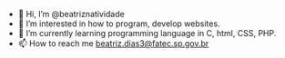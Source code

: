 - 👋 Hi, I’m @beatriznatividade
- 👀 I’m interested in how to program, develop websites.
- 🌱 I’m currently learning programming language in C, html, CSS, PHP.
- 📫 How to reach me beatriz.dias3@fatec.sp.gov.br

<!---
beatriznatividade/beatriznatividade is a ✨ special ✨ repository because its `README.md` (this file) appears on your GitHub profile.
You can click the Preview link to take a look at your changes.
--->
